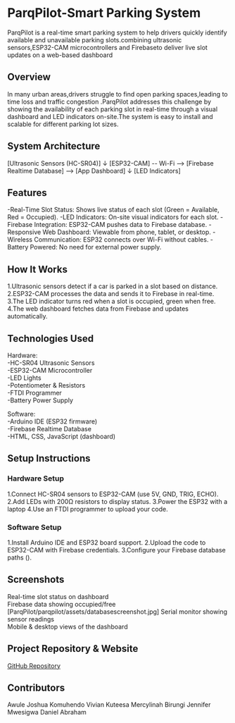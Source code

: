 # ParqPilot-Smart Parking System
ParqPilot is a real-time smart parking system to help drivers quickly identify available and unavailable parking slots.combining ultrasonic sensors,ESP32-CAM microcontrollers  and Firebaseto deliver live slot updates on a web-based dashboard


## Overview
In many urban areas,drivers struggle to find open parking spaces,leading to time loss and traffic congestion .ParqPilot addresses this challenge by showing the availability of each parking slot in real-time through a visual dashboard and LED indicators on-site.The system is easy to install and scalable for different parking lot sizes.

## System Architecture
[Ultrasonic Sensors (HC-SR04)]
↓
[ESP32-CAM] -- Wi-Fi --> [Firebase Realtime Database] --> [App Dashboard]
↓
[LED Indicators]




## Features

-Real-Time Slot Status: Shows live status of each slot (Green = Available, Red = Occupied).
-LED Indicators: On-site visual indicators for each slot.
-Firebase Integration: ESP32-CAM pushes data to Firebase database.
-Responsive Web Dashboard: Viewable from phone, tablet, or desktop.
-Wireless Communication: ESP32 connects over Wi-Fi without cables.
-Battery Powered: No need for external power supply.


## How It Works

1.Ultrasonic sensors detect if a car is parked in a slot based on distance.
2.ESP32-CAM processes the data and sends it to Firebase in real-time.
3.The LED indicator turns red when a slot is occupied, green when free.
4.The web dashboard fetches data from Firebase and updates automatically.



## Technologies Used

Hardware:  
  -HC-SR04 Ultrasonic Sensors  
  -ESP32-CAM Microcontroller  
  -LED Lights  
  -Potentiometer & Resistors  
  -FTDI Programmer  
  -Battery Power Supply  

Software:  
  -Arduino IDE (ESP32 firmware)  
  -Firebase Realtime Database  
  -HTML, CSS, JavaScript (dashboard)



## Setup Instructions

### Hardware Setup
1.Connect HC-SR04 sensors to ESP32-CAM (use 5V, GND, TRIG, ECHO).
2.Add LEDs with 200Ω resistors to display status.
3.Power the ESP32 with a laptop
4.Use an FTDI programmer to upload your code.

###  Software Setup
1.Install Arduino IDE and ESP32 board support.
2.Upload the code to ESP32-CAM with Firebase credentials.
3.Configure your Firebase database paths ().



## Screenshots



Real-time slot status on dashboard   
Firebase data showing occupied/free [ParqPilot/parqpilot/assets/databasescreenshot.jpg] 
Serial monitor showing sensor readings  
Mobile & desktop views of the dashboard  



## Project Repository & Website

[GitHub Repository](https://github.com/Josh99A/ParqPilot.git)  




## Contributors
Awule Joshua 
Komuhendo Vivian
Kuteesa Mercylinah
Birungi Jennifer
Mwesigwa Daniel Abraham

